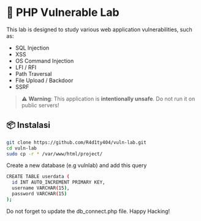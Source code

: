 # 🧪 PHP Vulnerable Lab

This lab is designed to study various web application vulnerabilities, such as:

-  SQL Injection
-  XSS
-  OS Command Injection
-  LFI / RFI
-  Path Traversal
-  File Upload / Backdoor
-  SSRF

> ⚠️ **Warning**: This application is **intentionally unsafe**. Do not run it on public servers!

## 📦 Instalasi

```bash
git clone https://github.com/R4d1ty404/vuln-lab.git
cd vuln-lab
sudo cp -r * /var/www/html/project/
```

Create a new database (e.g vulnlab) and add this query
```bash
CREATE TABLE userdata (
  id INT AUTO_INCREMENT PRIMARY KEY,
  username VARCHAR(15),
  password VARCHAR(15)
);
```

Do not forget to update the db_connect.php file.
Happy Hacking!
